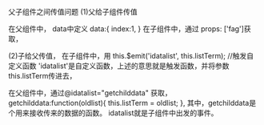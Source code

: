 父子组件之间传值问题
(1)父给子组件传值

在父组件中，
<v-box  :fag="index"></v-box>
 data中定义
 data:{
    index:1,
 }
 在子组件中，通过
 props: ['fag']获取，
 
(2)子给父传值，
在子组件中，用 
this.$emit('idatalist', this.listTerm);   //触发自定义函数
'idatalist'是自定义函数，上述的意思就是触发函数，并将参数this.listTerm传进去，

在父组件中，通过@idatalist="getchilddata" 获取，
getchilddata:function(oldlist){
	this.listTerm = oldlist;
},
其中，getchilddata是个用来接收传来的数据的函数。
idatalist就是子组件中出发的事件。
